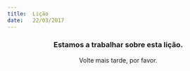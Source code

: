 ```yaml
---
title:  Lição
date:   22/03/2017
---
```


### <center>Estamos a trabalhar sobre esta lição.</center>
<center>Volte mais tarde, por favor.</center>